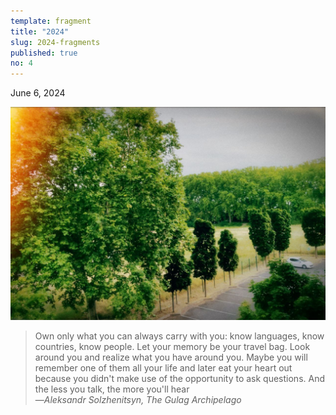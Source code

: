 ```yaml
---
template: fragment
title: "2024"
slug: 2024-fragments
published: true
no: 4
---
```


<div class="fragment__item">
June 6, 2024
<p>

![Loc: University of Toulouse, France](Toulouse_2024-06-06.jpeg)

> Own only what you can always carry with you: know languages, know countries, know people. Let your memory be your travel bag. Look around you and realize what you have around you. Maybe you will remember one of them all your life and later eat your heart out because you didn't make use of the opportunity to ask questions. And the less you talk, the more you'll hear <br>
> —<cite>Aleksandr Solzhenitsyn, The Gulag Archipelago</cite>
<br />
